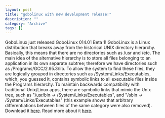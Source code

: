 ```yaml
--- 
layout: post 
title: "gobolinux with new development release!"
description: ""
category: "Archive"
tags: []
---  
```

GoboLinux just released GoboLinux 014.01 Beta 1!
 GoboLinux is a Linux distribution that breaks away from the historical UNIX directory hierarchy.
 Basically, this means that there are no directories such as /usr and /etc. The main idea of the alternative hierarchy is to store all files belonging to an application in its own separate subtree; therefore we have directories such as /Programs/GCC/2.95.3/lib. To allow the system to find these files, they are logically grouped in directories such as /System/Links/Executables, which, you guessed it, contains symbolic links to all executable files inside the Programs hierarchy.
 To maintain backwards compatibility with traditional Unix/Linux apps, there are symbolic links that mimic the Unix tree, such as "/usr/bin -> /System/Links/Executables", and "/sbin -> /System/Links/Executables" (this example shows that arbitrary differentiations between files of the same category were also removed).
 Download it <a href="http://www.gobolinux.org/?page=downloads">here</a>.
 Read more about it <a href="http://www.gobolinux.org/">here</a>.
